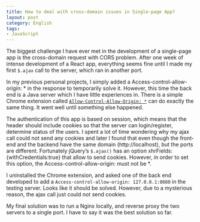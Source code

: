 ```yaml
---
title: How to deal with cross-domain issues in Single-page App?
layout: post
category: English
tags:
- JavaScript
---
```


The biggest challenge I have ever met in the development of a single-page app is the cross-domain request with CORS problem. After one week of intense development of a React app, everything seems fine until I made my first `$.ajax` call to the server, which ran in another port.

In my previous personal projects, I simply added a Access-control-allow-origin: * in the response to temporarily solve it. However, this time the back end is a Java server which I have little experiences in. There is a simple Chrome extension called [`Allow-Control-Allow-Origin: *`](https://chrome.google.com/webstore/detail/allow-control-allow-origi/nlfbmbojpeacfghkpbjhddihlkkiljbi?hl=en) can do exactly the same thing. It went well until something else happened.

The authentication of this app is based on session, which means that the header should include cookies so that the server can login/register, determine status of the users. I spent a lot of time wondering why my ajax call could not send any cookies and later I found that even though the front-end and the backend have the same domain (http://localhost), but the ports are different. Fortunately jQuery’s `$.ajax()` has an option xhrFields: {withCredentials:true} that allow to send cookies. However, in order to set this option, the Access-control-allow-origin: must not be *.

I uninstalled the Chrome extension, and asked one of the back end developed to add a `Access-control-allow-origin: 127.0.0.1:8080` in the testing server. Looks like it should be solved. However, due to a mysterious reason, the ajax call just could not send cookies.

My final solution was to run a Nginx locally, and reverse proxy the two servers to a single port. I have to say it was the best solution so far.